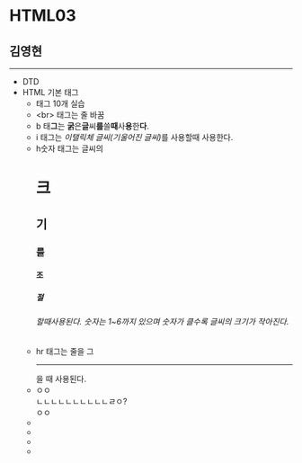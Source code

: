 # HTML03
## 김영현
---
* DTD
* HTML 기본 태그
    *   태그 10개 실습
        <li>&lt;br&gt; 태그는 줄 바꿈</li>
        <li>b 태<b>그</b>는 <b>굵</b>은<b>글</b>씨<b>를</b>쓸<b>때</b>사<b>용</b>한<b>다</b>.</li>
        <li>i 태그는 <i>이탤릭체 글씨(기울어진 글씨)</i>를 사용할때 사용한다.</li>
        <li>h숫자 태그는 글씨의 <h1>크</h1><h2>기</h2><h3>를</h3><h4>조</h4><h5>절</h5><h6>할때사용된다. 숫자는 1~6까지 있으며 숫자가 클수록 글씨의 크기가 작아진다.</h6></li>
        <li>hr 태그는 줄을 그<hr>을 때 사용된다. </li>
        <li>ㅇㅇ<div>ㄴㄴㄴㄴㄴㄴㄴㄴㄴㄴㄹㅇ?</div>ㅇㅇ</li>
        <li></li>
        <li></li>
        <li></li>
        <li></li>